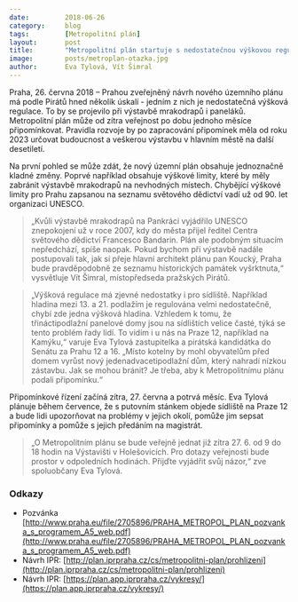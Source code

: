 ```yaml
---
date:         2018-06-26
category:     blog
tags:         [Metropolitní plán]
layout:       post
title:        "Metropolitní plán startuje s nedostatečnou výškovou regulací" 
image:        posts/metroplan-otazka.jpg
author:       Eva Tylová, Vít Šimral
---
```


Praha, 26. června 2018 – Prahou zveřejněný návrh nového územního plánu má podle Pirátů hned několik úskalí - jedním z nich je nedostatečná výšková regulace. To by se projevilo při výstavbě mrakodrapů i paneláků. Metropolitní plán může od zítra veřejnost po dobu jednoho měsíce připomínkovat. Pravidla rozvoje by po zapracování připomínek měla od roku 2023 určovat budoucnost a veškerou výstavbu v hlavním městě na další desetiletí.

Na první pohled se může zdát, že nový územní plán obsahuje jednoznačně kladné změny.  Poprvé například obsahuje výškové limity, které by měly zabránit výstavbě mrakodrapů na nevhodných místech. Chybějící výškové limity pro Prahu zapsanou na seznamu světového dědictví vadí už od 90. let organizaci UNESCO. 

> „Kvůli výstavbě mrakodrapů na Pankráci vyjádřilo UNESCO znepokojení už v roce 2007, kdy do města přijel ředitel Centra světového dědictví Francesco Bandarin. Plán ale podobným situacím nepředchází, spíše naopak. Pokud bychom při výstavbě nadále postupovali tak, jak si přeje hlavní architekt plánu pan Koucký, Praha bude pravděpodobně ze seznamu historických památek vyšrktnuta,“ vysvětluje Vít Šimral, místopředseda pražských Pirátů.

> „Výšková regulace má zjevné nedostatky i pro sídliště. Například hladina mezi 13. a 21. podlažím je regulována velmi nedostatečně, chybí zde jedna výšková hladina. Vzhledem k tomu, že třináctipodlažní panelové domy jsou na sídlištích velice časté, týká se tento problém řady lidí. To vidím i u nás na Praze 12, například na Kamýku,“ varuje Eva Tylová zastupitelka a pirátská kandidátka do Senátu za Prahu 12 a 16. „Místo kotelny by mohl obyvatelům před domem vyrůst nový jedenadvacetipodlažní dům, který nahradí nízkou zástavbu. Jak se mohou bránit? Je třeba, aby k Metropolitnímu plánu podali připomínku.“ 

Připomínkové řízení začíná zítra, 27. června a potrvá měsíc. Eva Tylová plánuje během července, že s putovním stánkem objede sídliště na Praze 12 a bude lidi upozorňovat na problémy v jejich okolí, pomůže jim sepsat připomínky a pomůže s jejich předáním na magistrát. 

> „O Metropolitním plánu se bude veřejně jednat již zítra 27. 6. od 9 do 18 hodin na Výstavišti v Holešovicích. Pro dotazy veřejnosti bude prostor v odpoledních hodinách. Přijďte vyjádřit svůj názor,“ zve spoluobčany Eva Tylová.

### Odkazy

* Pozvánka [http://www.praha.eu/file/2705896/PRAHA_METROPOL_PLAN_pozvanka_s_programem_A5_web.pdf](http://www.praha.eu/file/2705896/PRAHA_METROPOL_PLAN_pozvanka_s_programem_A5_web.pdf)
* Návrh IPR: [http://plan.iprpraha.cz/cs/metropolitni-plan/prohlizeni](http://plan.iprpraha.cz/cs/metropolitni-plan/prohlizeni)
* Návrh IPR: [https://plan.app.iprpraha.cz/vykresy/](https://plan.app.iprpraha.cz/vykresy/)
